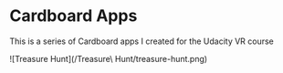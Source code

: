 # Cardboard Apps
This is a series of Cardboard apps I created for the Udacity VR course

![Treasure Hunt](/Treasure\ Hunt/treasure-hunt.png)
